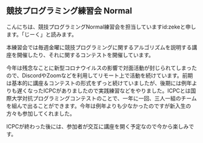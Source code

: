 ## 競技プログラミング練習会 Normal

こんにちは、競技プログラミングNormal練習会を担当していますid:zekeと申します。「じーく」と読みます。

本練習会では毎週金曜に競技プログラミングに関するアルゴリズムを説明する講座を開催したり、それに関するコンテストを開催しています。

今年は残念なことに新型コロナウイルスの影響で対面活動が封じられてしまったので、DiscordやZoomなどを利用してリモート上で活動を続けています。前期は基本的に講座＆コンテストの形式をずっと続けていましたが、後期には例年よりも遅くなったICPCがありましたので実践練習などをやりました。ICPCとは国際大学対抗プログラミングコンテストのことで、一年に一回、三人一組のチームを組んで出ることができます。今年は例年よりも少なかったのですが新入生の方々も参加してくれました。

ICPCが終わった後には、参加者が交互に講座を開く予定なので今から楽しみです。
